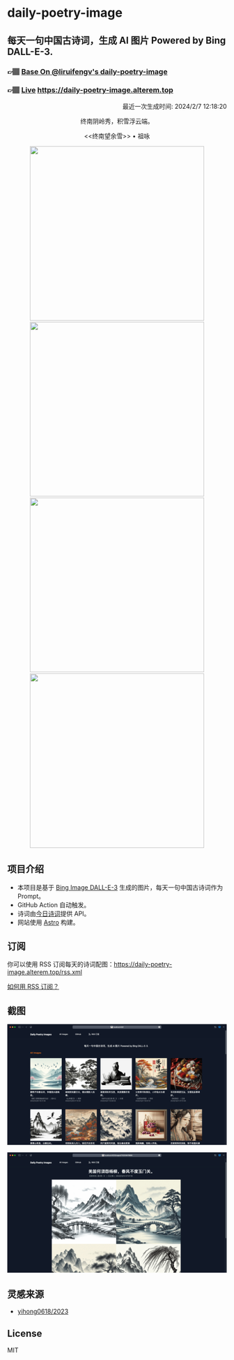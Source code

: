 
# daily-poetry-image

## 每天一句中国古诗词，生成 AI 图片 Powered by Bing DALL-E-3.

### 👉🏽 [Base On @liruifengv's daily-poetry-image](https://github.com/liruifengv/daily-poetry-image)

### 👉🏽 [Live](https://daily-poetry-image.alterem.top/) https://daily-poetry-image.alterem.top

<p align="right">
  最近一次生成时间: 2024/2/7 12:18:20
</p>
<p align="center">
终南阴岭秀，积雪浮云端。
</p>
<p align="center">
<<终南望余雪>> • 祖咏
</p>
<p align="center">
<img src="https://tse3.mm.bing.net/th/id/OIG4.ikxZk4Kgcu60p.DU2giC" height="400" width="400" />
<img src="https://tse3.mm.bing.net/th/id/OIG4.s04fs.bacay5gmUs.QbE" height="400" width="400" />
<img src="https://tse2.mm.bing.net/th/id/OIG4.e.1zNBA6WZSCHQDx8rSl" height="400" width="400" />
<img src="https://tse2.mm.bing.net/th/id/OIG4.deQvFprhUrLEdTLdKwTH" height="400" width="400" />
</p>

## 项目介绍

-   本项目是基于 [Bing Image DALL-E-3](https://www.bing.com/images/create) 生成的图片，每天一句中国古诗词作为 Prompt。
-   GitHub Action 自动触发。
-   诗词由[今日诗词](https://www.jinrishici.com/)提供 API。
-   网站使用 [Astro](https://astro.build) 构建。

## 订阅

你可以使用 RSS 订阅每天的诗词配图：https://daily-poetry-image.alterem.top/rss.xml

[如何用 RSS 订阅？](https://zhuanlan.zhihu.com/p/55026716)

## 截图

![图片列表](./screenshots/Snipaste_2023-12-28_21-00-26.png)

![图片详情](./screenshots/Snipaste_2023-12-28_21-00-53.png)

## 灵感来源

-   [yihong0618/2023](https://github.com/yihong0618/2023)

## License

MIT
